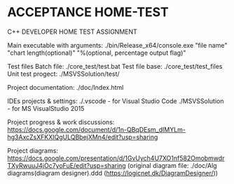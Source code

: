 # ACCEPTANCE HOME-TEST
C++ DEVELOPER HOME TEST ASSIGNMENT 

Main executable with arguments: ./bin/Release_x64/console.exe "file name" "chart length(optional)" "%(optional, percentage output flag)"

Test files Batch file: ./core_test/test.bat
Test file base:        ./core_test/test_files
Unit test progect:     ./MSVSSolution/test/

Project documentation: ./doc/Index.html
  
IDEs projects & settings: 
  ./.vscode      - for Visual Studio Code
  ./MSVSSolution - for MS VisualStudio 2015
 
Project progress & work discussions:
https://docs.google.com/document/d/1n-QBqDEsm_dIMYLm-hg3AxcZsXFKXIQgULQBbejXMn4/edit?usp=sharing

Project diagrams:
https://docs.google.com/presentation/d/1GvUych4U7XO1nf582OmobmwdrTXyRwuuJ4jOc7yoFuE/edit?usp=sharing
(original diagram file: ./doc/Alg diagrams(diagram designer).ddd   (https://logicnet.dk/DiagramDesigner/))
